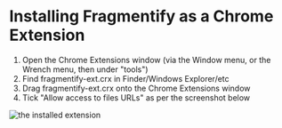 # Installing Fragmentify as a Chrome Extension

1. Open the Chrome Extensions window (via the Window menu, or the Wrench menu,
then under "tools")
2. Find fragmentify-ext.crx in Finder/Windows Explorer/etc
3. Drag fragmentify-ext.crx onto the Chrome Extensions window
4. Tick "Allow access to files URLs" as per the screenshot below

![the installed extension](https://raw.github.com/dgrinton/fragmentify-js/master/docs/installed-ext.png)

